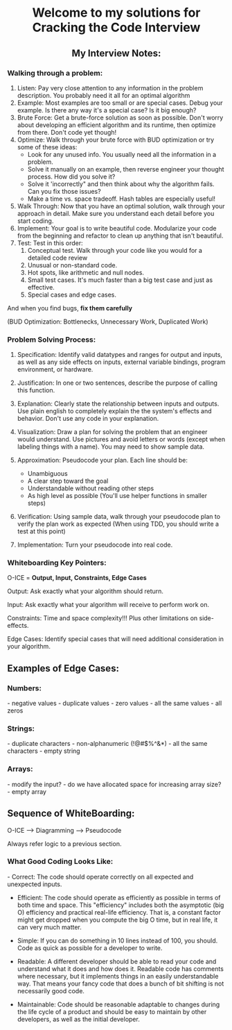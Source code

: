 <h1 align="center">Welcome to my solutions for Cracking the Code Interview</h1>

<h2 align="center">My Interview Notes:</h2>

<h3>Walking through a problem:</h3>

1. Listen: 
Pay very close attention to any information in the problem description. You probably need it all for an optimal 
algorithm
2. Example:
Most examples are too small or are special cases. Debug your example. Is there any way it's a special case? Is it big
enough?
3. Brute Force:
Get a brute-force solution as soon as possible. Don't worry about developing an efficient algorithm and its runtime,
then optimize from there. Don't code yet though!
4. Optimize:
Walk through your brute force with BUD optimization or try some of these ideas:
    - Look for any unused info. You usually need all the information in a problem.
    - Solve it manually on an example, then reverse engineer your thought process. How did you solve it?
    - Solve it 'incorrectly" and then think about why the algorithm fails. Can you fix those issues?
    - Make a time vs. space tradeoff. Hash tables are especially useful!
5. Walk Through:
Now that you have an optimal solution, walk through your approach in detail. Make sure you understand each detail before
you start coding.   
6. Implement:
Your goal is to write beautiful code. Modularize your code from the beginning and refactor to clean up anything that
isn't beautiful.
7. Test:
Test in this order:
    1. Conceptual test. Walk through your code like you would for a detailed code review
    2. Unusual or non-standard code.
    3. Hot spots, like arithmetic and null nodes.
    4. Small test cases. It's much faster than a big test case and just as effective.
    5. Special cases and edge cases.
<p>And when you find bugs, <b>fix them carefully</b></p>

(BUD Optimization: Bottlenecks, Unnecessary Work, Duplicated Work)

<h3>Problem Solving Process:</h3>

1. Specification: Identify valid datatypes and ranges for output and inputs, as well as any side effects on inputs, 
external variable bindings, program environment, or hardware.

2. Justification: In one or two sentences, describe the purpose of calling this function.

3. Explanation: Clearly state the relationship between inputs and outputs. Use plain english to completely explain the
the system's effects and behavior. Don't use any code in your explanation.

4. Visualization: Draw a plan for solving the problem that an engineer would understand. Use pictures and avoid letters
or words (except when labeling things with a name). You may need to show sample data.

5. Approximation: Pseudocode your plan. Each line should be: 
    - Unambiguous
    - A clear step toward the goal
    - Understandable without reading other steps
    - As high level as possible (You'll use helper functions in smaller steps)

6. Verification: Using sample data, walk through your pseudocode plan to verify the plan work as expected (When using 
TDD, you should write a test at this point)

7. Implementation: Turn your pseudocode into real code.

<h3>Whiteboarding Key Pointers:</h3>

O-ICE = <b> Output, Input, Constraints, Edge Cases </b>

Output:
Ask exactly what your algorithm should return.

Input:
Ask exactly what your algorithm will receive to perform work on.

Constraints:
Time and space complexity!!!
Plus other limitations on side-effects.

Edge Cases:
Identify special cases that will need additional consideration in your algorithm.

<h2>Examples of Edge Cases:</h2>
<h3>Numbers:</h3>
- negative values
- duplicate values
- zero values
- all the same values
- all zeros

<h3>Strings:</h3>
- duplicate characters
- non-alphanumeric (!@#$%^&*)
- all the same characters
- empty string

<h3>Arrays:</h3>
- modify the input?
- do we have allocated space for increasing array size?
- empty array

<h2>Sequence of WhiteBoarding:</h2>
O-ICE --> Diagramming --> Pseudocode

Always refer logic to a previous section.

<h3>What Good Coding Looks Like:</h3>
- Correct: The code should operate correctly on all expected and unexpected inputs.
    
- Efficient: The code should operate as efficiently as possible in terms of both time and space. This "efficiency" 
includes both the asymptotic (big O) efficiency and practical real-life efficiency. That is, a constant factor might get
dropped when you compute the big O time, but in real life, it can very much matter.

- Simple: If you can do something in 10 lines instead of 100, you should. Code as quick as possible for a developer to 
write.

- Readable: A different developer should be able to read your code and understand what it does and how does it. Readable
code has comments where necessary, but it implements things in an easily understandable way. That means your fancy code
that does a bunch of bit shifting is not necessarily good code.

- Maintainable: Code should be reasonable adaptable to changes during the life cycle of a product and should be easy to
maintain by other developers, as well as the initial developer.
